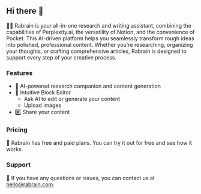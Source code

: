 ## Hi there 👋

<!--

**Here are some ideas to get you started:**

🙋‍♀️ A short introduction - what is your organization all about?
🌈 Contribution guidelines - how can the community get involved?
👩‍💻 Useful resources - where can the community find your docs? Is there anything else the community should know?
🍿 Fun facts - what does your team eat for breakfast?
🧙 Remember, you can do mighty things with the power of [Markdown](https://docs.github.com/github/writing-on-github/getting-started-with-writing-and-formatting-on-github/basic-writing-and-formatting-syntax)
-->

🙋‍♀️ Rabrain is your all-in-one research and writing assistant, combining the capabilities of Perplexity.ai, the versatility of Notion, and the convenience of Pocket. This AI-driven platform helps you seamlessly transform rough ideas into polished, professional content. Whether you're researching, organizing your thoughts, or crafting comprehensive articles, Rabrain is designed to support every step of your creative process.

### Features

- 🤖 AI-powered research companion and content generation
- 🧙 Intuitive Block Editor
  - Ask AI to edit or generate your content
  - Upload images
- #️⃣ Share your content


### Pricing

🍿 Rabrain has free and paid plans. You can try it out for free and see how it works.

### Support 

💬 If you have any questions or issues, you can contact us at [hello@rabrain.com](mailto:hello@rabrain.com).

<!--
📣 Visit the [website](https://www.curateds.com) to discover awesome lists curated by the community.

## Getting Help
💬 Ask questions or provide feedback on the [forum](https://github.com/orgs/curateds/discussions).
-->
